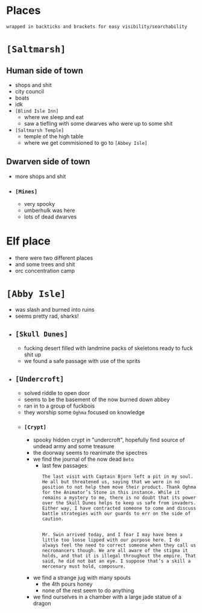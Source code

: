 # Places
```
wrapped in backticks and brackets for easy visibility/searchability
```
# `[Saltmarsh]`
## Human side of town
- shops and shit
- city council
- boats
- idk
- `[Blind Isle Inn]`
    - where we sleep and eat
    - saw a tiefling with some dwarves who were up to some shit
- `[Saltmarsh Temple]`
    - temple of the high table
    - where we get commisioned to go to `[Abbey Isle]`
## Dwarven side of town
- more shops and shit
- ### `[Mines]`
    - very spooky
    - umberhulk was here
    - lots of dead dwarves

# Elf place
- there were two different places
- and some trees and shit
- orc concentration camp

# `[Abby Isle]`
- was slash and burned into ruins
- seems pretty rad, sharks!
- ## `[Skull Dunes]`
    - fucking desert filled with landmine packs of skeletons ready to fuck shit up
    - we found a safe passage with use of the sprits
- ## `[Undercroft]`
    - solved riddle to open door
    - seems to be the basement of the now burned down abbey
    - ran in to a group of fuckbois
    - they worship some `Oghma` focused on knowledge
    - ### `[Crypt]`
        - spooky hidden crypt in "undercroft", hopefully find source of undead army and some treasure
        - the doorway seems to reanimate the spectres
        - we find the journal of the now dead `Beto`
            - last few passages:
                ```
                The last visit with Captain Bjorn left a pit in my soul. He all but threatened us, saying that we were in no position to not help them move their product. Thank Oghma for the Animator’s Stone in this instance. While it remains a mystery to me, there is no doubt that its power over the Skull Dunes helps to keep us safe from invaders. Either way, I have contracted someone to come and discuss battle strategies with our guards to err on the side of caution.  


                Mr. Swin arrived today, and I fear I may have been a little too loose lipped with our purpose here. I do always feel the need to correct someone when they call us necromancers though. We are all aware of the stigma it holds, and that it is illegal throughout the empire. That said, he did not bat an eye. I suppose that’s a skill a mercenary must hold, composure. 
                ```
        - we find a strange jug with many spouts
            - the 4th pours honey
            - none of the rest seem to do anything
        - we find ourselves in a chamber with a large jade statue of a dragon